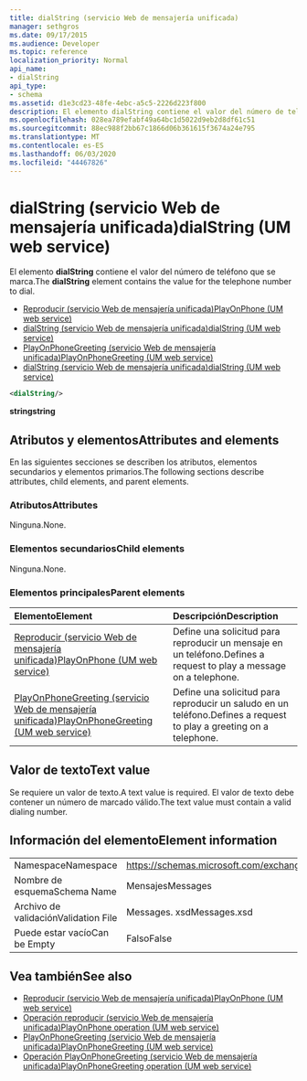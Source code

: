 ```yaml
---
title: dialString (servicio Web de mensajería unificada)
manager: sethgros
ms.date: 09/17/2015
ms.audience: Developer
ms.topic: reference
localization_priority: Normal
api_name:
- dialString
api_type:
- schema
ms.assetid: d1e3cd23-48fe-4ebc-a5c5-2226d223f800
description: El elemento dialString contiene el valor del número de teléfono que se marca.
ms.openlocfilehash: 028ea789efabf49a64bc1d5022d9eb2d8df61c51
ms.sourcegitcommit: 88ec988f2bb67c1866d06b361615f3674a24e795
ms.translationtype: MT
ms.contentlocale: es-ES
ms.lasthandoff: 06/03/2020
ms.locfileid: "44467826"
---
```

# <a name="dialstring-um-web-service"></a><span data-ttu-id="0943a-103">dialString (servicio Web de mensajería unificada)</span><span class="sxs-lookup"><span data-stu-id="0943a-103">dialString (UM web service)</span></span>

<span data-ttu-id="0943a-104">El elemento **dialString** contiene el valor del número de teléfono que se marca.</span><span class="sxs-lookup"><span data-stu-id="0943a-104">The **dialString** element contains the value for the telephone number to dial.</span></span> 
  
- [<span data-ttu-id="0943a-105">Reproducir (servicio Web de mensajería unificada)</span><span class="sxs-lookup"><span data-stu-id="0943a-105">PlayOnPhone (UM web service)</span></span>](playonphone-um-web-service.md) 
- [<span data-ttu-id="0943a-106">dialString (servicio Web de mensajería unificada)</span><span class="sxs-lookup"><span data-stu-id="0943a-106">dialString (UM web service)</span></span>](dialstring-um-web-service.md) 
- [<span data-ttu-id="0943a-107">PlayOnPhoneGreeting (servicio Web de mensajería unificada)</span><span class="sxs-lookup"><span data-stu-id="0943a-107">PlayOnPhoneGreeting (UM web service)</span></span>](playonphonegreeting-um-web-service.md) 
- [<span data-ttu-id="0943a-108">dialString (servicio Web de mensajería unificada)</span><span class="sxs-lookup"><span data-stu-id="0943a-108">dialString (UM web service)</span></span>](dialstring-um-web-service.md)
  
```xml
<dialString/>
```

 <span data-ttu-id="0943a-109">**string**</span><span class="sxs-lookup"><span data-stu-id="0943a-109">**string**</span></span>
## <a name="attributes-and-elements"></a><span data-ttu-id="0943a-110">Atributos y elementos</span><span class="sxs-lookup"><span data-stu-id="0943a-110">Attributes and elements</span></span>

<span data-ttu-id="0943a-111">En las siguientes secciones se describen los atributos, elementos secundarios y elementos primarios.</span><span class="sxs-lookup"><span data-stu-id="0943a-111">The following sections describe attributes, child elements, and parent elements.</span></span>
  
### <a name="attributes"></a><span data-ttu-id="0943a-112">Atributos</span><span class="sxs-lookup"><span data-stu-id="0943a-112">Attributes</span></span>

<span data-ttu-id="0943a-113">Ninguna.</span><span class="sxs-lookup"><span data-stu-id="0943a-113">None.</span></span>
  
### <a name="child-elements"></a><span data-ttu-id="0943a-114">Elementos secundarios</span><span class="sxs-lookup"><span data-stu-id="0943a-114">Child elements</span></span>

<span data-ttu-id="0943a-115">Ninguna.</span><span class="sxs-lookup"><span data-stu-id="0943a-115">None.</span></span>
  
### <a name="parent-elements"></a><span data-ttu-id="0943a-116">Elementos principales</span><span class="sxs-lookup"><span data-stu-id="0943a-116">Parent elements</span></span>

|<span data-ttu-id="0943a-117">**Elemento**</span><span class="sxs-lookup"><span data-stu-id="0943a-117">**Element**</span></span>|<span data-ttu-id="0943a-118">**Descripción**</span><span class="sxs-lookup"><span data-stu-id="0943a-118">**Description**</span></span>|
|:-----|:-----|
|[<span data-ttu-id="0943a-119">Reproducir (servicio Web de mensajería unificada)</span><span class="sxs-lookup"><span data-stu-id="0943a-119">PlayOnPhone (UM web service)</span></span>](playonphone-um-web-service.md) <br/> |<span data-ttu-id="0943a-120">Define una solicitud para reproducir un mensaje en un teléfono.</span><span class="sxs-lookup"><span data-stu-id="0943a-120">Defines a request to play a message on a telephone.</span></span>  <br/> |
|[<span data-ttu-id="0943a-121">PlayOnPhoneGreeting (servicio Web de mensajería unificada)</span><span class="sxs-lookup"><span data-stu-id="0943a-121">PlayOnPhoneGreeting (UM web service)</span></span>](playonphonegreeting-um-web-service.md) <br/> |<span data-ttu-id="0943a-122">Define una solicitud para reproducir un saludo en un teléfono.</span><span class="sxs-lookup"><span data-stu-id="0943a-122">Defines a request to play a greeting on a telephone.</span></span>  <br/> |
   
## <a name="text-value"></a><span data-ttu-id="0943a-123">Valor de texto</span><span class="sxs-lookup"><span data-stu-id="0943a-123">Text value</span></span>

<span data-ttu-id="0943a-124">Se requiere un valor de texto.</span><span class="sxs-lookup"><span data-stu-id="0943a-124">A text value is required.</span></span> <span data-ttu-id="0943a-125">El valor de texto debe contener un número de marcado válido.</span><span class="sxs-lookup"><span data-stu-id="0943a-125">The text value must contain a valid dialing number.</span></span>
  
## <a name="element-information"></a><span data-ttu-id="0943a-126">Información del elemento</span><span class="sxs-lookup"><span data-stu-id="0943a-126">Element information</span></span>

|||
|:-----|:-----|
|<span data-ttu-id="0943a-127">Namespace</span><span class="sxs-lookup"><span data-stu-id="0943a-127">Namespace</span></span>  <br/> |https://schemas.microsoft.com/exchange/services/2006/messages  <br/> |
|<span data-ttu-id="0943a-128">Nombre de esquema</span><span class="sxs-lookup"><span data-stu-id="0943a-128">Schema Name</span></span>  <br/> |<span data-ttu-id="0943a-129">Mensajes</span><span class="sxs-lookup"><span data-stu-id="0943a-129">Messages</span></span>  <br/> |
|<span data-ttu-id="0943a-130">Archivo de validación</span><span class="sxs-lookup"><span data-stu-id="0943a-130">Validation File</span></span>  <br/> |<span data-ttu-id="0943a-131">Messages. xsd</span><span class="sxs-lookup"><span data-stu-id="0943a-131">Messages.xsd</span></span>  <br/> |
|<span data-ttu-id="0943a-132">Puede estar vacío</span><span class="sxs-lookup"><span data-stu-id="0943a-132">Can be Empty</span></span>  <br/> |<span data-ttu-id="0943a-133">Falso</span><span class="sxs-lookup"><span data-stu-id="0943a-133">False</span></span>  <br/> |
   
## <a name="see-also"></a><span data-ttu-id="0943a-134">Vea también</span><span class="sxs-lookup"><span data-stu-id="0943a-134">See also</span></span>

- [<span data-ttu-id="0943a-135">Reproducir (servicio Web de mensajería unificada)</span><span class="sxs-lookup"><span data-stu-id="0943a-135">PlayOnPhone (UM web service)</span></span>](playonphone-um-web-service.md)  
- [<span data-ttu-id="0943a-136">Operación reproducir (servicio Web de mensajería unificada)</span><span class="sxs-lookup"><span data-stu-id="0943a-136">PlayOnPhone operation (UM web service)</span></span>](playonphone-operation-um-web-service.md)  
- [<span data-ttu-id="0943a-137">PlayOnPhoneGreeting (servicio Web de mensajería unificada)</span><span class="sxs-lookup"><span data-stu-id="0943a-137">PlayOnPhoneGreeting (UM web service)</span></span>](playonphonegreeting-um-web-service.md)  
- [<span data-ttu-id="0943a-138">Operación PlayOnPhoneGreeting (servicio Web de mensajería unificada)</span><span class="sxs-lookup"><span data-stu-id="0943a-138">PlayOnPhoneGreeting operation (UM web service)</span></span>](playonphonegreeting-operation-um-web-service.md)

